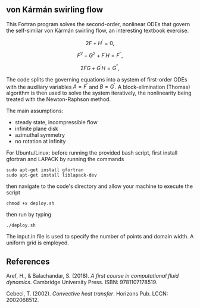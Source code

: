 ## von Kármán swirling flow

This Fortran program solves the second-order, nonlinear ODEs that govern the self-similar von Kármán swirling flow, an interesting textbook exercise.

$$
2F + H^\prime = 0,
$$

$$
F^2 - G^2 + F^\prime H = F^{\prime\prime},
$$

$$
2FG + G^\prime H = G^{\prime\prime},
$$

The code splits the governing equations into a system of first-order ODEs with the auxiliary variables $A=F^\prime$ and $B=G^\prime$. A block-elimination (Thomas) algorithm is then used to solve the system iteratively, the nonlinearity being treated with the Newton-Raphson method.

The main assumptions:
<ul>
  <li>steady state, incompressible flow</li>
  <li>infinite plane disk</li>
  <li>azimuthal symmetry</li>
  <li>no rotation at infinity</li>
</ul>

For Ubuntu/Linux: before running the provided bash script, first install gfortran and LAPACK by running the commands
```console
sudo apt-get install gfortran
sudo apt-get install liblapack-dev
```
then navigate to the code's directory and allow your machine to execute the script
```
chmod +x deploy.sh
```
then run by typing
```
./deploy.sh
```
The input.in file is used to specify the number of points and domain width. A uniform grid is employed.

## References
Aref, H., & Balachandar, S. (2018). *A first course in computational fluid dynamics*. Cambridge University Press. ISBN: 9781107178519.

Cebeci, T. (2002). *Convective heat transfer*. Horizons Pub. LCCN: 2002068512.




